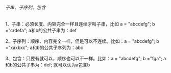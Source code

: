###### 子串、子序列、包含

1、子串：必须长度、内容完全一样且连续才叫子串，比如 a = "abcdefg"; b ="crdefa"; a和b的公共子串为：def

2、子序列：顺序、内容完全一样，但是可以不连续。比如：a = "abcdefg"; b ="xaxbxc"; a和b的公共子序列为：abc

3、包含：只要有就可以，顺序也可以不一样。比如：a = "abcdefg"; b ="fga"; a和b的公共子串为：def; 就可以认为a包含b